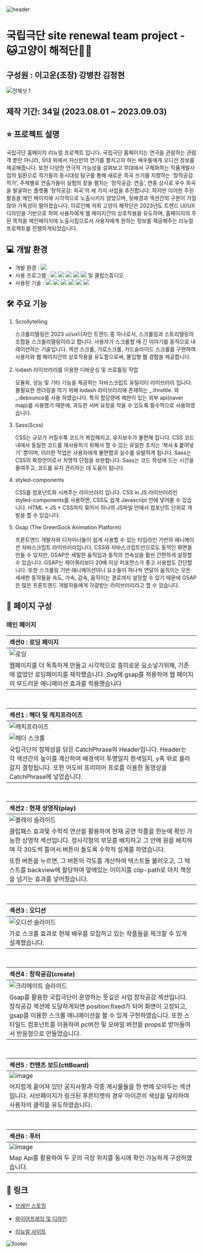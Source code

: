 ![header](https://capsule-render.vercel.app/api?type=waving&color=0:665dff,100:5ee4ff&height=300&section=header&text=고양이%20해적단&fontSize=90&fontColor=ffffff)

# 국립극단 site renewal team project - 🐱고양이 해적단🏴‍☠️

## 구성원 : 이고운(조장) 강병찬 김정현
![전체샷 1](https://github.com/Kangbcgit/NationalTheaterCompanyRenewal/assets/85141928/d94d45bf-5991-450f-bcac-5e841c6169ae)

## 제작 기간: 34일 (2023.08.01 ~ 2023.09.03)

## ⭐️ 프로젝트 설명
  국립극단 홈페이지 리뉴얼 프로젝트 입니다. 국립극단 홈페이지는 연극을 관람하는 관람객 뿐만 아니라, 무대 위에서 자신만의 연기를 펼치고자 하는 배우들에게 오디션 정보를 제공해줍니다. 또한 다양한 연극적 가능성을 살펴보고 무대에서 구체화하는 작품개발사업의 일환으로 작가들의 동시대성 탐구를 통해 새로운 희곡 쓰기를 지향하는 ‘창작공감: 작가’, 주제별로 연출가들이 실험의 장을 펼치는 ‘창작공감: 연출’, 연중 상시로 우수 희곡을 발굴하는 플랫폼 ‘창작공감: 희곡’의 세 가지 사업을 추진합니다. 하지만 이러한 주된 활동을 메인 페이지에 시각적으로 노출시키지 않았으며, 뒷배경과 섹션간의 구분이 가질 않아 가독성이 떨어졌습니다. 이로인해 저희 고양이 해적단은 2023년도 트렌드 UI/UX 디자인을 기반으로 하여 사용자에게 웹 페이지간의 상호작용을 유도하며, 홈페이지의 주된 목적을 메인페이지에 노출시킴으로서 사용자에게 원하는 정보를 제공해주는 리뉴얼 프로젝트를 진행하게되었습니다.

  
## 💻 개발 환경
+ 개발 환경 : <img src="https://img.shields.io/badge/windows10-0078D6?style=flat-square&logo=windows10&logoColor=white"/>
+ 사용 프로그램 : <img src="https://img.shields.io/badge/Vs code-007ACC?style=flat-square&logo=visualstudiocode&logoColor=white"/> <img src="https://img.shields.io/badge/Photoshop-31A8FF?style=flat-square&logo=adobephotoshop&logoColor=white"/> <img src="https://img.shields.io/badge/figma-F24E1E?style=flat-square&logo=figma&logoColor=white"/> <img src="https://img.shields.io/badge/Illustrator-FF9A00?style=flat-square&logo=adobeillustrator&logoColor=white"/> <img src="https://img.shields.io/badge/PremierePro-9999FF?style=flat-square&logo=adobepremierepro&logoColor=white"/> 및 클립스튜디오
+ 사용된 기술 :
  <img src="https://img.shields.io/badge/React-61DAFB?style=flat-square&logo=react&logoColor=white"/> <img src="https://img.shields.io/badge/Sass-CC6699?style=flat-square&logo=sass&logoColor=white"/> <img src="https://img.shields.io/badge/StyledComponents-DB7093?style=flat-square&logo=styledcomponents&logoColor=white"/> <img src="https://img.shields.io/badge/Lodash-3492FF?style=flat-square&logo=lodash&logoColor=white"/> <img src="https://img.shields.io/badge/Gsap-88CE02?style=flat-square&logo=greensock&logoColor=white"/> <img src="https://img.shields.io/badge/Naver API-03C75A?style=flat-square&logo=naver&logoColor=white"/>

## 🛠️ 주요 기능
1. Scrollytelling
   
    스크롤리텔링은 2023 ui/ux디자인 트렌드 중 하나로서, 스크롤링과 스토리텔링의 조합을 스크롤리텔링이라고 합니다. 사용자가 스크롤할 때 긴 이야기를 동적으로 내레이션하는 기술입니다. 섹션 스크롤, 가로스크롤, 카드슬라이드 스크롤를 구현하여 사용자와 웹 페이지간의 상호작용을 유도함으로써, 몰입형 웹 경험을 제공합니다.
   
2. lodash 라이브러리를 이용한 디바운싱 및 쓰로틀링 작업

    모듈화, 성능 및 기타 기능을 제공하는 자바스크립트 유틸리티 라이브러리 입니다. 불필요한 렌더링을 막기 위해 lodash 라이브러리에 존재하는 _.throttle. 와 _.debounce를 사용 하였습니다. 특히 할당량에 제한이 있는 외부 api(naver map)를 사용했기 때문에, 과도한 서버 요청을 막을 수 있도록 필수적으로 사용하였습니다.
   
3. Sass(Scss)

    CSS는 규모가 커질수록 코드가 복잡해지고, 유지보수가 불편해 집니다. CSS 코드 내에서 동일한 코드를 재사용하기 위해서 할 수 있는 유일한 조치는 '복사 & 붙여넣기' 뿐이며, 이러한 작업은 사용자에게 불편함과 실수를 유발하게 됩니다. Sass는 CSS의 확장언어로서 치명적 단점을 보완합니다. Sass는 코드 작성에 드는 시간을 줄여주고, 코드를 유지 관리하는 데 도움이 됩니다.

4. styled-components

    CSS를 컴포넌트화 시켜주는 라이브러리 입니다. CSS in JS 라이브러리인 styled-components를 사용하면, CSS도 쉽게 Javascript 안에 넣어줄 수 있습니다. HTML + JS + CSS까지 묶어서 하나의 JS파일 안에서 컴포넌트 단위로 개발을 할 수 있습니다.
   
5. Gsap (The GreenSock Animation Platform)

    프론트엔드 개발자와 디자이너들이 쉽게 사용할 수 있는 타임라인 기반의 애니메이션 자바스크립트 라이브러리입니다. CSS와 자바스크립트만으로도 동적인 화면을 만들 수 있지만, GSAP은 세밀한 움직임과 동작의 연속성을 훨씬 간편하게 설정할 수 있습니다. GSAP는 제이쿼리보다 20배 이상 퍼포먼스가 좋고 사용법도 간단합니다. 또한 스크롤링 기반 애니메이션이나 요소들이 하나씩 연달아 움직이는 모든 세세한 동작들을 속도, 가속, 감속, 움직이는 경로까지 설정할 수 있기 때문에 GSAP은 많은 프론트엔드 개발자들에게 각광받는 라이브러리라고 할 수 있습니다.

## 👀 페이지 구성
 ### 메인 페이지
  |섹션0 : 로딩 페이지|
  |:---|
  |![로딩](https://github.com/Kangbcgit/NationalTheaterCompanyRenewal/assets/85141928/2da66164-7f1a-4d1a-b146-35f7235d66ce)|
  |웹페이지를 더 독특하게 만들고 시각적으로 흥미로운 요소넣기위해, 기존에 없었던 로딩페이지를 제작했습니다. Svg에 gsap를 적용하여 ​웹 페이지의 부드러운 애니메이션 효과를 적용햇습니다 |

<br>

  |섹션1 : 헤더 및 캐치프라이즈|
  |:---|
  |![캐치프라이즈](https://github.com/Kangbcgit/NationalTheaterCompanyRenewal/assets/85141928/1de3a640-ded8-4e6e-baec-cb6d557b4537)|
  |![헤더 스크롤](https://github.com/Kangbcgit/NationalTheaterCompanyRenewal/assets/85141928/7cdf37fd-d61b-4c28-8d91-d4f87a9d6130)|
  |국립극단의 정체성을 담은 CatchPhrase와 Header입니다. Header는 각 섹션간의 높이를 계산하여 배경색이 투명일지 흰색일지, y축 위로 올라갈지 결정됩니다. 또한 어도비 프리미어 프로를 이용한 동영상을 CatchPhrase에 넣었습니다.|

<br>

  |섹션2 : 현재 상영작(play)|
  |:---|
  |![플레이 슬라이드](https://github.com/Kangbcgit/NationalTheaterCompanyRenewal/assets/85141928/cce43ca1-87d1-4f42-a058-de16f1004101)|
  |클립패스 효과및 수학적 연산을 활용하여 현재 공연 작품을 한눈에 확인 가능한 상영작 섹션입니다. 정사각형의 부모를 배치하고 그 안에 원을 배치하여 각 30도씩 틀어서 버튼이 돌도록 수학적 설계를 하였습니다.
   또한 버튼을 누르면, 그 버튼의 각도를 계산하여 텍스트들 불러오고, 그 텍스트를 backview에 할당하여 앞에있는 이미지를 clip-path로 마치 책장을 넘기는 효과를 넣어줬습니다.|
  
<br>

  |섹션3 : 오디션|
  |:---|
  |![오디션 슬라이드](https://github.com/Kangbcgit/NationalTheaterCompanyRenewal/assets/85141928/ece332d8-855d-46af-ab8f-fb92e115e7e3)|
  |가로 스크롤 효과로 현재 배우를 모집하고 있는 작품들을 체크할 수 있게 설계했습니다.|
    
<br>

  |섹션4 : 창작공감(create)|
  |:---|
  |![크리에이트 슬라이드](https://github.com/Kangbcgit/NationalTheaterCompanyRenewal/assets/85141928/5bed65b4-d11f-4a13-a8dd-e6d274a7d3b9)|
  |Gsap를 활용한 국립극단이 운영하는 뜻깊은 사업 창작공감 섹션입니다. 창작공감 섹션에 도달하게되면 position:fixed가 되어 화면이 고정되고, gsap를 이용한 스크롤 애니메이션을 볼 수 있게 구현하였습니다. 또한 스타일드 컴포넌트를 이용하여 pc버전 및 모바일 버전을 props로 받아들여서 반응형으로 만들었습니다.|

<br>

  |섹션5 : 컨텐츠 보드(cttBoard)|
  |:---|
  |![image](https://github.com/Kangbcgit/NationalTheaterCompanyRenewal/assets/85141928/42ee4d79-206e-45f8-b769-b34be7cdf7bf)|
  |어지럽게 흩어져 있던 공지사항과 각종 게시물들을 한 번에 모아두는 섹션입니다. 서브페이지가 링크된 푸른티켓의 경우 아이콘의 색상을 달리하여 사용자의 클릭을 유도하였습니다.|
  
<br>

  |섹션6 : 푸터|
  |:---|
  |![image](https://github.com/Kangbcgit/NationalTheaterCompanyRenewal/assets/85141928/5f687c6b-4b4a-43e0-9412-17a20938457e)|
  |Map Api를 활용하여 두 곳의 극장 위치를 동시에 확인 가능하게 구성하였습니다.|
  

## 🚀 링크

+  [브레인 스토밍](https://www.figma.com/file/S679fg8JLgH2zA5yGCaeTM/%EC%95%BD%ED%83%88-%EA%B3%B5%EB%AA%A8%EB%8B%A8?type=whiteboard&node-id=0%3A1&t=3retzeLsg7Rb3Ul8-1)

+ [와이어프레임 및 디자인](https://www.figma.com/file/MyqF41MZuZjrAp0r1cW8LA/%EA%B3%A0%EC%96%91%EC%9D%B4-%ED%95%B4%EC%A0%81%EB%8B%A8?type=design&node-id=259%3A1457&mode=design&t=O5P9Rev4PQLO8zDh-1)

+ [리뉴얼 사이트](https://nationaltheatercompanyrenewal.netlify.app/)  


![footer](https://capsule-render.vercel.app/api?type=rect&color=0:665dff,100:5ee4ff&height=180&section=header&text=읽어주셔서%20감사합니다&fontSize=40&fontColor=ffffff&animation=twinkling)

 
